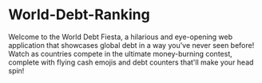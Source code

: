# World-Debt-Ranking
Welcome to the World Debt Fiesta, a hilarious and eye-opening web application that showcases global debt in a way you've never seen before! Watch as countries compete in the ultimate money-burning contest, complete with flying cash emojis and debt counters that'll make your head spin!
